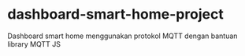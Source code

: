 # dashboard-smart-home-project
Dashboard smart home menggunakan protokol MQTT dengan bantuan library MQTT JS
